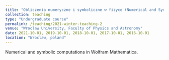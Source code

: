 ```yaml
---
title: "Obliczenia numeryczne i symboliczne w fizyce (Numerical and Symobolical computations in physics)"
collection: teaching
type: "Undergraduate course"
permalink: /teaching/2021-winter-teaching-2
venue: "Wroclaw University, Faculty of Physics and Astronomy"
date: 2021-10-01, 2019-10-01, 2018-10-01, 2017-10-01, 2016-10-01 
location: "Wroclaw, poland"
---
```


Numerical and symbolic computations in Wolfram Mathematica.
